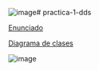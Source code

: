 ![image](https://github.com/GSirota/practica-1-dds/assets/83833932/3f14f203-cd32-42c4-89ac-20956aa6d6d1)# practica-1-dds

[Enunciado](https://drive.google.com/file/d/15TJFBvtlLT5qROTZQa4wdokty5pweKgi/view)

[Diagrama de clases](https://drive.google.com/file/d/13J461JYnFnI95z0Pt0NdpW1UXK_Za2z3/view?usp=drive_link)

![image](https://github.com/GSirota/practica-1-dds/assets/83833932/a039d83a-438b-4660-bded-3e410424b41e)
